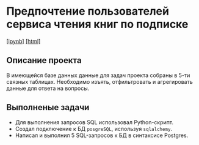 # Предпочтение пользователей сервиса чтения книг по подписке

[\[ipynb\]](https://github.com/markegoldberg/yandex-studies-projects/blob/main/SQL/SQL_git.ipynb)
[\[html\]](https://github.com/markegoldberg/yandex-studies-projects/blob/main/SQL/SQL_git_html.html)

## Описание проекта

В имеющейся базе данных данные для задач проекта собраны в 5-ти связных таблицах. Необходимо изъять, отфильтровать и агрегировать данные для ответа на вопросы. 


## Выполненые задачи

- Для выполнения запросов SQL использовал Python-скрипт.
- Создал подключение к БД `posgreSQL`, используя `sqlalchemy`.
- Написал и выполнил 5 SQL-запросов к БД в синтаксисе Postgres.

